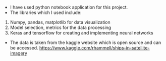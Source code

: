 * I have used python notebook application for this project.
* The libraries which I used include: 
1. Numpy, pandas, matplotlib for data visualization
2. Model selection, metrics for the data processing
3. Keras and tensorflow for creating and implementing neural networks

* The data is taken from the kaggle website which is open source and can be accessed.
https://www.kaggle.com/rhammell/ships-in-satellite-imagery